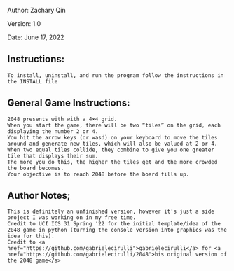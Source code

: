 Author: Zachary Qin

Version: 1.0

Date: June 17, 2022

## Instructions:
    To install, uninstall, and run the program follow the instructions in the INSTALL file

## General Game Instructions:
    2048 presents with with a 4×4 grid. 
    When you start the game, there will be two “tiles” on the grid, each displaying the number 2 or 4. 
    You hit the arrow keys (or wasd) on your keyboard to move the tiles around and generate new tiles, which will also be valued at 2 or 4. 
    When two equal tiles collide, they combine to give you one greater tile that displays their sum. 
    The more you do this, the higher the tiles get and the more crowded the board becomes. 
    Your objective is to reach 2048 before the board fills up.

## **Author Notes;**
    This is definitely an unfinished version, however it's just a side project I was working on in my free time. 
    Credit to UCI ICS 31 Spring '22 for the initial template/idea of the 2048 game in python (turning the console version into graphics was the idea for this). 
    Credit to <a href="https://github.com/gabrielecirulli">gabrielecirulli</a> for <a href="https://github.com/gabrielecirulli/2048">his original version of the 2048 game</a>
